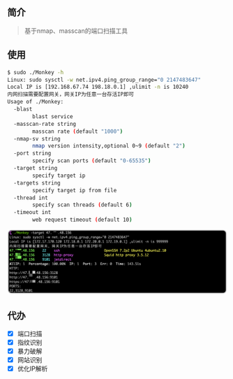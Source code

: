 ## 简介

> 基于nmap、masscan的端口扫描工具

## 使用

```bash
$ sudo ./Monkey -h
Linux: sudo sysctl -w net.ipv4.ping_group_range="0 2147483647"
Local IP is [192.168.67.74 198.18.0.1] ,ulimit -n is 10240
内网扫描需要配置网关，网关IP为任意一台存活IP即可
Usage of ./Monkey:
  -blast
    	blast service
  -masscan-rate string
    	masscan rate (default "1000")
  -nmap-sv string
    	nmap version intensity,optional 0~9 (default "2")
  -port string
    	specify scan ports (default "0-65535")
  -target string
    	specify target ip
  -targets string
    	specify target ip from file
  -thread int
    	specify scan threads (default 6)
  -timeout int
    	web request timeout (default 10)
```

![image-20221215195216505](.images/image-20221215195216505.png)

## 代办

- [x] 端口扫描
- [x] 指纹识别
- [x] 暴力破解
- [x] 网站识别
- [x] 优化IP解析